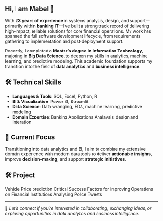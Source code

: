 ## Hi, I am Mabel 👋 

With **23 years of experience** in systems analysis, design, and support—primarily within **banking IT**—I’ve built a strong track record of delivering high-impact, reliable solutions for core financial operations. My work has spanned the full software development lifecycle, from requirements gathering to implementation and post-deployment support.

Recently, I completed a **Master’s degree in Information Technology**, majoring in **Big Data Science**, to deepen my skills in analytics, machine learning, and predictive modeling. This academic foundation supports my transition into the field of **data analytics** and **business intelligence**.

## 🛠️ Technical Skills

- **Languages & Tools**: SQL, Excel, Python, R  
- **BI & Visualization**: Power BI, Streamlit  
- **Data Science**: Data wrangling, EDA, machine learning, predictive modeling  
- **Domain Expertise**: Banking Applications Analaysis, design and Interation

## 🎯 Current Focus

Transitioning into data analytics and BI, I aim to combine my extensive domain experience with modern data tools to deliver **actionable insights**, improve **decision-making**, and support **strategic initiatives**.



## 🛠️ Project
Vehicle Price prediction
Critical Success Factors for improving Operations on Financial Institutions
Analysing Police Tweets

---

💬 *Let’s connect if you’re interested in collaborating, exchanging ideas, or exploring opportunities in data analytics and business intelligence.*

